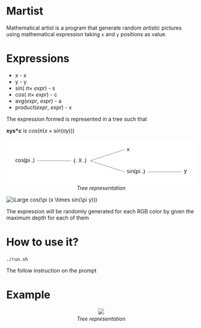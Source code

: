 # Martist

Mathematical artist is a program that generate random *artistic* pictures using mathematical expression taking `x` and `y` positions as value.

# Expressions

- x - x
- y - y
- sin( $\pi \times$ *expr*) - s
- cos( $\pi \times$ *expr*) - c
- avg(*expr*, *expr*) - a
- product(*expr*, *expr*) - x

The expression formed is represented in a tree such that 

**xys*c** is $cos(\pi ( x \times sin(\pi y)))$

<p align="center">
  <img src="https://github.com/Julien-Gustin/Martist/blob/master/figures/tree.png?raw=true" />
  <br>
  <em style="text-align:center">Tree representation</em>
</p>

<img src="https://latex.codecogs.com/svg.latex?\Large&space;cos(\pi (x \times sin(\pi y)))" title="\Large cos(\pi (x \times sin(\pi y)))" />

The expression will be randomly generated for each RGB color by given the maximum depth for each of them

# How to use it?

`./run.sh`

The follow instruction on the prompt



# Example

<p align="center">
  <img src="https://github.com/Julien-Gustin/Martist/blob/master/figures/out1.pnm?raw=true" />
  <br>
  <em style="text-align:center">Tree representation</em>
</p>

